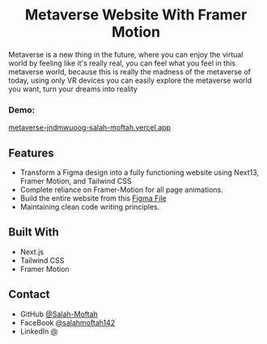 <h1 align="center">Metaverse Website With Framer Motion</h1>

<p>Metaverse is a new thing in the future, where you can enjoy the virtual world by feeling like it's really real, you can feel what you feel in this metaverse world, because this is really the madness of the metaverse of today, using only VR devices you can easily explore the metaverse world you want, turn your dreams into reality</p>

<div><h3>Demo: </h3><a href="https://metaverse-jndmwuoog-salah-moftah.vercel.app" target="_blank">metaverse-jndmwuoog-salah-moftah.vercel.app</a></div>

## Features
- Transform a Figma design into a fully functioning website using Next13, Framer Motion, and Tailwind CSS
- Complete reliance on Framer-Motion for all page animations.
- Build the entire website from this <a href="https://www.figma.com/file/EyzNoOFak1Nb1bBx9ZKI7E/Modern-UI%2FUX-Framer-Motion?type=design&node-id=0-1&mode=design&t=tzSBwtotBTOirnPb-0" target="_blank">Figma File</a>
- Maintaining clean code writing principles.

## Built With
- Next.js 
- Tailwind CSS
- Framer Motion

## Contact
- GitHub [@Salah-Moftah](https://github.com/Salah-Moftah)
- FaceBook [@salahmoftah142](https://www.facebook.com/salahmoftah142)
- LinkedIn [@](#)

